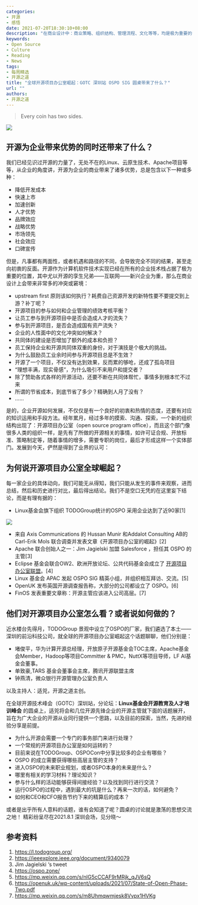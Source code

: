 ```yaml
---
categories:
- 开源
- 感悟
date: 2021-07-20T18:30:10+08:00
description: "在商业设计中：商业策略、组织结构、管理流程、文化等等，均是极为重要的因素，在软件吞噬世界的数字化转型时代，开源占据了重要的位置，那么有关开源如何科学地占据商业设计中的一席之地，OSPO 起着至关重要的作用。"
keywords:
- Open Source
- Culture
- Reading
- News
tags:
- 每周精选
- 开源之道
title: "全球开源项目办公室崛起：GOTC 深圳站 OSPO SIG 圆桌带来了什么？"
url: ""
authors:
- 开源之道
---
```


> Every coin has two sides.

![](https://inews.gtimg.com/newsapp_bt/0/8890270256/1000)

## 开源为企业带来优势的同时还带来了什么？

我们已经见识过开源的力量了，无处不在的Linux、云原生技术、Apache项目等等，从企业的角度讲，开源为企业的商业带来了诸多优势，总是包含以下一种或多种：

* 降低开发成本
* 快速上市
* 加速创新
* 人才优势
* 品牌效应
* 战略优势
* 市场领先
* 社会效应
* 口碑宣传

但是，凡事都有两面性，或者机遇和路径的不同，会导致完全不同的结果，甚至走向初衷的反面。开源作为计算机软件技术实现已经在所有的企业技术栈占据了极为重要的位置，其中尤以开源的孪生兄弟——互联网——新兴企业为重，那么在商业设计上会带来非常多的冲突或窘境：

* upstream first 原则该如何执行？耗费自己资源开发的新特性要不要提交到上游？补丁呢？
* 开源项目的参与如何和企业管理的绩效考核平衡？
* 让员工参与到开源项目中是否会造成人才的流失？
* 参与到开源项目，是否会造成国有资产流失？
* 企业的人性面中的文化冲突如何解决？
* 共同体的建设是否增加了额外的成本和负担？
* 员工保持企业和开源共同体双重的身份，对于演技是个极大的挑战。
* 为什么鼓励员工业余时间参与开源项目总是不生效？
* 开源了一个项目，不仅没有达到效果，反而累的够呛，还成了孤岛项目
* “理想丰满，现实骨感”，为什么吸引不来用户和提交者？
* 除了赞助各式各样的开源活动，还要不断在共同体帮忙，事情多到根本忙不过来
* 所谓的节省成本，到底节省了多少？精确到人月了没有？
* ......

是的，企业开源如何发展，不仅仅是有一个良好的初衷和热情的态度，还要有对应的知识运用和手段方法。经年累月，经过多年的摸索、沟通、探索，一个新的组织结构出现了：开源项目办公室（open source program office），而且这个部门像很多人类的组织一样，是先有了所做的开源相关的事情，如许可证合规、开放标准、策略制定等，随着事情的增多，需要专职的岗位，最后才形成这样一个实体部门。发展到今天，俨然是得到了业界的认可：

## 为何说开源项目办公室全球崛起？

每一家企业的具体动向，我们可能无从得知，我们只能从发生的事件来观察，进而总结，然后和历史进行对比，最后得出结论。我们不是空口无凭的在这里妄下结论，而是有理有据的：

* Linux基金会旗下组织 TODOGroup统计的OSPO 采用企业达到了近90家[1]

![](https://l.todogroup.org/images/landscape.png)

* 来自 Axis Communications 的 Hussan Munir 和Addalot Consulting AB的Carl-Erik Mols 联合调查并发表文章《开源项目办公室的崛起》[2]
* Apache 联合创始人之一：Jim Jagielski 加盟 Salesforce ，担任其 OSPO 的主管[3]
* Eclipse 基金会联合OW2、欧洲开放论坛、公共代码基金会成立了 [开源项目办公室联盟](https://ospo.zone/)。[4]
* Linux 基金会 APAC 发起 OSPO SIG 精英小组，并组织相互拜访、交流。[5]
* OpenUK 发布英国开源调查报告称，大部分的公司都设立了 OSPO。[6]
* FinOS 发表重要文章称：开源主管应该进入公司高层。[7]

## 他们对开源项目办公室怎么看？或者说如何做的？

近水楼台先得月，TODOGroup 景观中设立了OSPO的厂家，我们遴选了本土——深圳的前沿科技公司，就全球的开源项目办公室崛起这个话题聊聊，他们分别是：

* 堵俊平，华为计算开源总经理，开放原子开源基金会TOC主席，Apache基金会Member，Hadoop等项目Committer & PMC，NuttX等项目导师，LF AI基金会董事。
* 单致豪,TARS 基金会董事会主席，腾讯开源联盟主席
* 钟燕清，微众银行开源管理办公室负责人

以及主持人：适兕，开源之道主创。 

在全球开源技术峰会（GOTC）深圳站，分论坛：**Linux基金会开源教育及人才培训峰会** 的圆桌上，适兕将会和几位开源先锋企业的开源主管就下面的话题展开，旨在为广大企业的开源从业同行提供一个思路，以及目前的探索，当然，先进的经验分享是前提。

* 为什么开源会需要一个专门的事务部门来进行处理？
* 一个常规的开源项目办公室是如何运转的？
* 目前来说在TODOGroup、OSPOCon中分享比较多的企业有哪些？
* OSPO 的成立需要获得哪些高层主管的支持？
* 进入OSPO的未来职业规划，或者OSPO本身的未来是什么？
* 哪里有相关的学习材料？理论知识？
* 参与什么样的活动能够获得间接经验？以及找到同行进行交流？
* 运行OSPO的过程中，遇到最大的坑是什么？再来一次的话，如何避免？
* 如何和CEO和CFO报告节约下来的精算后的成本？

或者是出乎所有人意料的话题，谁有会知道了呢？圆桌的讨论就是激荡的思想交流之地！ 精彩纷呈尽在2021.8.1 深圳会场，见分晓～ 

## 参考资料

1. https://l.todogroup.org/
2.  https://ieeexplore.ieee.org/document/9340079 
3. Jim Jagielski ‘s tweet
4. https://ospo.zone/
5. https://mp.weixin.qq.com/s/nlG5cCCAF9rMRjk_qJV6sQ
6. https://openuk.uk/wp-content/uploads/2021/07/State-of-Open-Phase-Two.pdf
7. https://mp.weixin.qq.com/s/m8Uhmqwmjesk8Vvpx1HVKg 

